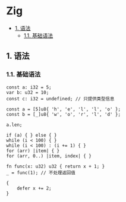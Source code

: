 # Zig

- [1. 语法](#1-语法)
  - [1.1. 基础语法](#11-基础语法)

## 1. 语法

### 1.1. 基础语法

```zig
const a: i32 = 5;
var b: u32 = 10;
const c: i32 = undefined; // 只提供类型信息
```

```zig
const a = [5]u8{ 'h', 'e', 'l', 'l', 'o' };
const b = [_]u8{ 'w', 'o', 'r', 'l', 'd' };

a.len;
```

```zig
if (a) { } else { }
while (i < 100) { }
while (i < 100) : (i += 1) { }
for (arr) |item| { }
for (arr, 0..) |item, index| { }
```

```zig
fn func(x: u32) u32 { return x + 1; }
_ = func(1); // 不处理返回值
```

```zig
{
    defer x += 2;
}
```
